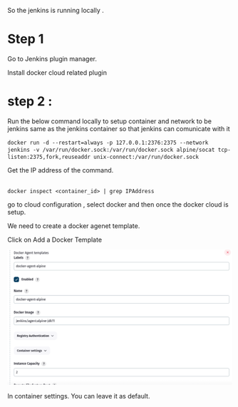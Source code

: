 So the jenkins is running locally .

# Step 1

Go to  Jenkins plugin manager.

Install docker cloud related plugin


# step 2 :
Run the below command locally to setup container and network to be jenkins same as the jenkins container so that jenkins can comunicate with it

```
docker run -d --restart=always -p 127.0.0.1:2376:2375 --network jenkins -v /var/run/docker.sock:/var/run/docker.sock alpine/socat tcp-listen:2375,fork,reuseaddr unix-connect:/var/run/docker.sock

```

Get the IP address of the command.

```

docker inspect <container_id> | grep IPAddress
```

go to cloud configuration , select docker and then once the docker cloud is setup.


We need to create a docker agenet template.

Click on Add a Docker Template

![alt-template](./image1.png)


In container settings. You can leave it as default.




